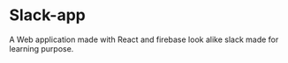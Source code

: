 # Slack-app
A Web application made with React and firebase look alike slack made for learning purpose. 
